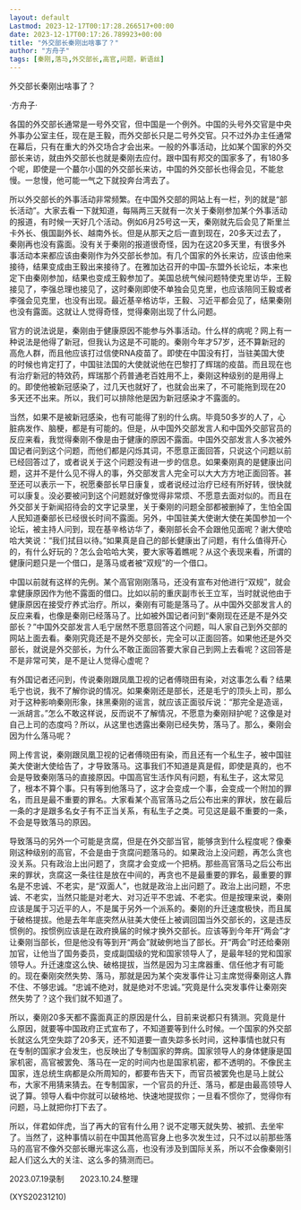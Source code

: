 ```yaml
---
layout: default
Lastmod: 2023-12-17T00:17:28.266517+00:00
date: 2023-12-17T00:17:26.789923+00:00
title: "外交部长秦刚出啥事了？"
author: "方舟子"
tags: [秦刚,落马,外交部长,高官,问题，新语丝]
---
```


外交部长秦刚出啥事了？

·方舟子·

各国的外交部长通常是一号外交官，但中国是一个例外。中国的头号外交官是中央外事办公室主任，现在是王毅，而外交部长只是二号外交官。只不过外办主任通常在幕后，只有在重大的外交场合才会出来。一般的外事活动，比如某个国家的外交部长来访，就由外交部长也就是秦刚去应付。跟中国有邦交的国家多了，有180多个呢，即使是一个蕞尔小国的外交部长来访，中国的外交部长也得会见，不能怠慢。一怠慢，他可能一气之下就投奔台湾去了。

所以外交部长的外事活动非常频繁。在中国外交部的网站上有一栏，列的就是“部长活动”。大家去看一下就知道，每隔两三天就有一次关于秦刚参加某个外事活动的报道，有时候一天好几个活动。例如6月25号这一天，秦刚就先后会见了斯里兰卡外长、俄国副外长、越南外长。但是从那天之后一直到现在，20多天过去了，秦刚再也没有露面。没有关于秦刚的报道很奇怪，因为在这20多天里，有很多外事活动本来都应该由秦刚作为外交部长参加。有几个国家的外长来访，应该由他来接待，结果变成由王毅出来接待了。在雅加达召开的中国–东盟外长论坛，本来也定下由秦刚参加，结果也变成王毅参加了。美国总统气候问题特使克里访华，王毅接见了，李强总理也接见了，这时秦刚即使不单独会见克里，也应该陪同王毅或者李强会见克里，也没有出现。最近基辛格访华，王毅、习近平都会见了，结果秦刚也没有露面。这就让人觉得奇怪，觉得秦刚出现了什么问题。

官方的说法说是，秦刚由于健康原因不能参与外事活动。什么样的病呢？网上有一种说法是他得了新冠，但我认为这是不可能的。秦刚今年才57岁，还不算新冠的高危人群，而且他应该打过信使RNA疫苗了。即使在中国没有打，当驻美国大使的时候也肯定打了，中国驻法国的大使就说他在巴黎打了辉瑞的疫苗。而且现在也有治疗新冠的特效药，辉瑞那个药普通老百姓用不上，秦刚这种级别的是用得上的。即使他被新冠感染了，过几天也就好了，也就会出来了，不可能拖到现在20多天还不出来。所以，我们可以排除他是因为新冠感染才不露面的。

当然，如果不是被新冠感染，也有可能得了别的什么病。毕竟50多岁的人了，心脏病发作、脑梗，都是有可能的。但是，从中国外交部发言人和中国外交部官员的反应来看，我觉得秦刚不像是由于健康的原因不露面。中国外交部发言人多次被外国记者问到这个问题，而他们都是闪烁其词，不愿意正面回答，只说这个问题以前已经回答过了，或者说关于这个问题没有进一步的信息。如果秦刚真的是健康出问题，这并不是什么见不得人的事，外交部发言人完全可以大大方方地正面回答。甚至还可以表示一下，祝愿秦部长早日康复，或者说经过治疗已经有所好转，很快就可以康复。没必要被问到这个问题就好像觉得非常烦、不愿意去面对似的。而且在外交部关于新闻招待会的文字记录里，关于秦刚的问题全部都被删掉了，生怕全国人民知道秦部长已经很长时间不露面。另外，中国驻美大使谢大使在美国参加一个论坛，被主持人问到，现在基辛格访华了，秦刚部长会不会跟他见面呢？谢大使哈哈大笑说：“我们拭目以待。”如果真是自己的部长健康出了问题，有什么值得开心的，有什么好玩的？怎么会哈哈大笑，要大家等着瞧呢？从这个表现来看，所谓的健康问题只是一个借口，是落马或者被“双规”的一个借口。

中国以前就有这样的先例。某个高官刚刚落马，还没有宣布对他进行“双规”，就会拿健康原因作为他不露面的借口。比如以前的重庆副市长王立军，当时就说他由于健康原因在接受疗养式治疗。所以，秦刚有可能是落马了。从中国外交部发言人的反应来看，也像是秦刚已经落马了。比如被外国记者问到“秦刚现在还是不是外交部长？”中国外交部发言人毛宁居然不愿意回答这个问题，叫人家自己到外交部的网站上面去看。秦刚究竟还是不是外交部长，完全可以正面回答。如果他还是外交部长，就说是外交部长，为什么不敢正面回答要大家自己到网上去看呢？这回答是不是非常可笑，是不是让人觉得心虚呢？

有外国记者还问到，传说秦刚跟凤凰卫视的记者傅晓田有染，对这事怎么看？结果毛宁也说，我不了解你说的情况。如果秦刚还是部长，还是毛宁的顶头上司，那么对于这种影响秦刚形象，抹黑秦刚的谣言，就应该正面驳斥说：“那完全是造谣，一派胡言。”怎么不敢这样说，反而说不了解情况，不愿意为秦刚辩护呢？这像是对自己上司的态度吗？所以，从这里也透露出秦刚已经失势，落马了。那么，秦刚会因为什么落马呢？

网上传言说，秦刚跟凤凰卫视的记者傅晓田有染，而且还有一个私生子，被中国驻美大使谢大使给告了，才导致落马。这事我们不知道是真是假，即使是真的，也不会是导致秦刚落马的直接原因。中国高官生活作风有问题，有私生子，这太常见了，根本不算个事。只有等到他落马了，这才会变成一个事，会变成一个附加的罪名，而且是最不重要的罪名。大家看某个高官落马之后公布出来的罪状，放在最后一条的才是跟多名女子有不正当关系，有私生子之类。可见这是最不重要的一条，不会是导致落马的原因。

导致落马的另外一个可能是贪腐，但是在外交部当官，能够贪到什么程度呢？像秦刚这种级别的高官，不会是由于贪腐问题落马的。如果政治上没问题，再怎么贪也没关系。只有政治上出问题了，贪腐才会变成一个把柄。那些高官落马之后公布出来的罪状，贪腐这一条往往是放在中间的，再贪也不是最重要的罪名，最重要的罪名是不忠诚、不老实，是“双面人”，也就是政治上出问题了。政治上出问题，不忠诚、不老实，当然只能是对老大、对习近平不忠诚、不老实。但是按理来说，秦刚应该是属于习近平的人，不是属于另外一个派系的。秦刚的升迁速度极快，而且属于破格提拔。他是去年年底突然从驻美大使任上被调回国当外交部长的，这是违反惯例的。按惯例应该是在政府换届的时候才换外交部长。应该等到今年开“两会”才让秦刚当部长，但是他没有等到开“两会”就破例地当了部长。开“两会”时还给秦刚加官，让他当了国务委员，变成副国级的党和国家领导人了，是最年轻的党和国家领导人。升迁速度这么快、破格提拔，当然是因为习主席器重、信任他才有可能的。现在秦刚突然失势、落马，那就是因为某个突发事件让习主席觉得秦刚这人靠不住、不够忠诚。“忠诚不绝对，就是绝对不忠诚。”究竟是什么突发事件让秦刚突然失势了？这个我们就不知道了。

所以，秦刚20多天都不露面真正的原因是什么，目前来说都只有猜测。究竟是什么原因，就要等中国政府正式宣布了，不知道要等到什么时候。一个国家的外交部长就这么凭空失踪了20多天，还不知道要一直失踪多长时间，这种事情也就只有在专制的国家才会发生，也反映出了专制国家的弊病。国家领导人的身体健康是国家机密，高官被罢免、落马在一定的时间内也是国家机密，都不透明的。不像民主国家，连总统生病都是众所周知的，都要布告天下，而官员被罢免也是马上就公布，大家不用猜来猜去。在专制国家，一个官员的升迁、落马，都是由最高领导人说了算。领导人看中你就可以破格地、快速地提拔你；一旦看不惯你了，觉得你有问题，马上就把你打下去了。

所以，伴君如伴虎，当了再大的官有什么用？说不定哪天就失势、被抓、去坐牢了。当然了，这种事情以前在中国其他高官身上也多次发生过，只不过以前那些落马的高官不像外交部长曝光率这么高，也没有涉及到国际关系，所以不会像秦刚引起人们这么大的关注、这么多的猜测而已。

2023.07.19录制　　2023.10.24.整理

(XYS20231210)


